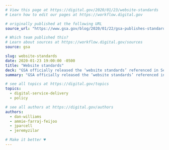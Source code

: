 ```yaml
---
# View this page at https://digital.gov/2020/01/23/website-standards
# Learn how to edit our pages at https://workflow.digital.gov

# originally published at the following URL
source_url: "https://www.gsa.gov/blog/2020/01/22/gsa-publishes-standards-for-building-federal-websites-and-digital-services"

# Which team published this?
# Learn about sources at https://workflow.digital.gov/sources
source: gsa

slug: website-standards
date: 2020-01-23 19:00:00 -0500
title: "Website standards"
deck: "GSA officially released the ‘website standards’ referenced in Section 3(e) of 21st Century IDEA. **The U.S. Web Design System (USWDS) is key to new website standards.**"
summary: "GSA officially released the ‘website standards’ referenced in Section 3(e) of 21st Century IDEA. **The U.S. Web Design System (USWDS) is key to new website standards.**"

# see all topics at https://digital.gov/topics
topics:
  - digital-service-delivery
  - policy

# see all authors at https://digital.gov/authors
authors:
  - dan-williams
  - ammie-farraj-feijoo
  - jparcell
  - jeremyzilar

# Make it better ♥
---
```

